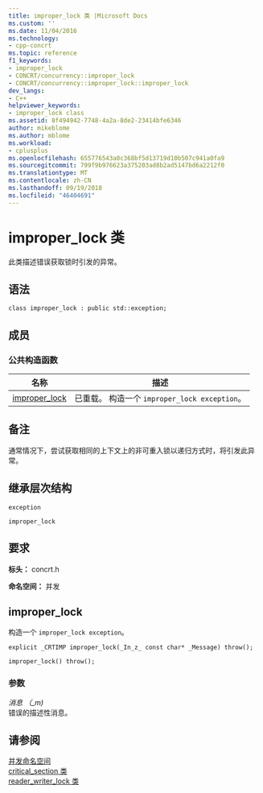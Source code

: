 ```yaml
---
title: improper_lock 类 |Microsoft Docs
ms.custom: ''
ms.date: 11/04/2016
ms.technology:
- cpp-concrt
ms.topic: reference
f1_keywords:
- improper_lock
- CONCRT/concurrency::improper_lock
- CONCRT/concurrency::improper_lock::improper_lock
dev_langs:
- C++
helpviewer_keywords:
- improper_lock class
ms.assetid: 8f494942-7748-4a2a-8de2-23414bfe6346
author: mikeblome
ms.author: mblome
ms.workload:
- cplusplus
ms.openlocfilehash: 655776543a0c368bf5d13719d10b507c941a0fa9
ms.sourcegitcommit: 799f9b976623a375203ad8b2ad5147bd6a2212f0
ms.translationtype: MT
ms.contentlocale: zh-CN
ms.lasthandoff: 09/19/2018
ms.locfileid: "46404691"
---
```

# <a name="improperlock-class"></a>improper_lock 类

此类描述错误获取锁时引发的异常。

## <a name="syntax"></a>语法

```
class improper_lock : public std::exception;
```

## <a name="members"></a>成员

### <a name="public-constructors"></a>公共构造函数

|名称|描述|
|----------|-----------------|
|[improper_lock](#ctor)|已重载。 构造一个 `improper_lock exception`。|

## <a name="remarks"></a>备注

通常情况下，尝试获取相同的上下文上的非可重入锁以递归方式时，将引发此异常。

## <a name="inheritance-hierarchy"></a>继承层次结构

`exception`

`improper_lock`

## <a name="requirements"></a>要求

**标头：** concrt.h

**命名空间：** 并发

##  <a name="ctor"></a> improper_lock

构造一个 `improper_lock exception`。

```
explicit _CRTIMP improper_lock(_In_z_ const char* _Message) throw();

improper_lock() throw();
```

### <a name="parameters"></a>参数

*消息 （_m)*<br/>
错误的描述性消息。

## <a name="see-also"></a>请参阅

[并发命名空间](concurrency-namespace.md)<br/>
[critical_section 类](critical-section-class.md)<br/>
[reader_writer_lock 类](reader-writer-lock-class.md)
